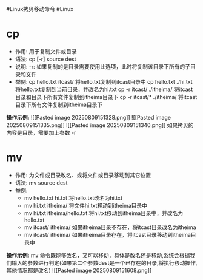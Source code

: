 #Linux拷贝移动命令 #Linux 
# cp

- 作用: 用于复制文件或目录
- 语法: cp [-r] source dest
- 说明:
	-r: 如果复制的是目录需要使用此选项，此时将复制该目录下所有的子目录和文件
- 举例:
	cp hello.txt itcast/ 将hello.txt复制到itcast目录中
	cp hello.txt ./hi.txt 将hello.txt复制到当前目录，并改名为hi.txt
	cp -r itcast/ ./itheima/ 将itcast目录和目录下所有文件复制到itheima目录下
	cp -r itcast/* ./itheima/ 将itcast目录下所有文件复制到itheima目录下

**操作示例:**
![[Pasted image 20250809151328.png]]
![[Pasted image 20250809151335.png]]
![[Pasted image 20250809151340.png]]
如果拷贝的内容是目录，需要加上参数 -r

# mv

- 作用: 为文件或目录改名、或将文件或目录移动到其它位置
- 语法: mv source dest
- 举例:
    - mv hello.txt hi.txt 将hello.txt改名为hi.txt
    - mv hi.txt itheima/ 将文件hi.txt移动到itheima目录中
    - mv hi.txt itheima/hello.txt 将hi.txt移动到itheima目录中，并改名为hello.txt
    - mv itcast/ itheima/ 如果itheima目录不存在，将itcast目录改名为itheima
    - mv itcast/ itheima/ 如果itheima目录存在，将itcast目录移动到itheima目录中

**操作示例:**
mv 命令既能够改名，又可以移动，具体是改名还是移动,系统会根据我们输入的参数进行判定(如果第二个参数dest是一个已存在的目录,将执行移动操作,其他情况都是改名)
![[Pasted image 20250809151608.png]]